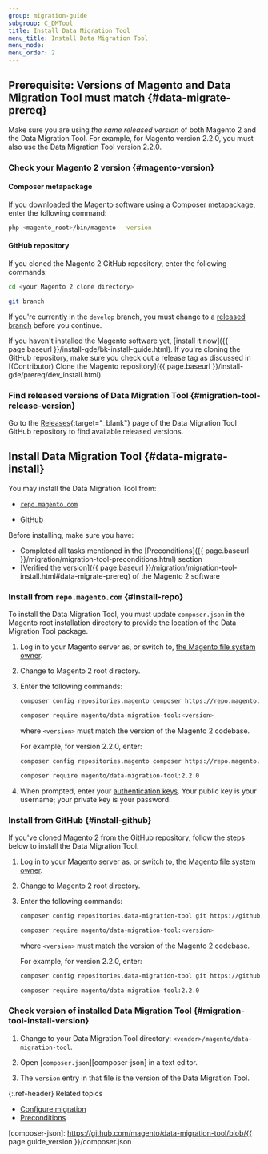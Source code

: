 ```yaml
---
group: migration-guide
subgroup: C_DMTool
title: Install Data Migration Tool
menu_title: Install Data Migration Tool
menu_node:
menu_order: 2
---
```


## Prerequisite: Versions of Magento and Data Migration Tool must match {#data-migrate-prereq}

Make sure you are using *the same released version* of both Magento 2 and the Data Migration Tool. For example, for Magento version 2.2.0, you must also use the Data Migration Tool version 2.2.0.

### Check your Magento 2 version {#magento-version}

#### Composer metapackage

If you downloaded the Magento software using a [Composer](https://glossary.magento.com/composer) metapackage, enter the following command:

```bash
php <magento_root>/bin/magento --version
```

#### GitHub repository

If you cloned the Magento 2 GitHub repository, enter the following commands:

```bash
cd <your Magento 2 clone directory>
```

```bash
git branch
```

If you're currently in the `develop` branch, you must change to a <a href="{{ page.baseurl }}/install-gde/install/cli/dev_downgrade.html">released branch</a> before you continue.

If you haven't installed the Magento software yet, [install it now]({{ page.baseurl }}/install-gde/bk-install-guide.html).
If you're cloning the GitHub repository, make sure you check out a release tag as discussed in [(Contributor) Clone the Magento repository]({{ page.baseurl }}/install-gde/prereq/dev_install.html).

### Find released versions of Data Migration Tool {#migration-tool-release-version}

Go to the [Releases](https://github.com/magento/data-migration-tool/releases){:target="_blank"} page of the Data Migration Tool GitHub repository to find available released versions.

## Install Data Migration Tool {#data-migrate-install}

You may install the Data Migration Tool from:

*  [`repo.magento.com`](#install-repo)

*  [GitHub](#install-github)

Before installing, make sure you have:

*  Completed all tasks mentioned in the [Preconditions]({{ page.baseurl }}/migration/migration-tool-preconditions.html) section
*  [Verified the version]({{ page.baseurl }}/migration/migration-tool-install.html#data-migrate-prereq) of the Magento 2 software

### Install from `repo.magento.com` {#install-repo}

To install the Data Migration Tool, you must update `composer.json` in the Magento root installation directory to provide the location of the Data Migration Tool package.

1. Log in to your Magento server as, or switch to, <a href="{{ page.baseurl }}/install-gde/prereq/apache-user.html">the Magento file system owner</a>.
2. Change to Magento 2 root directory.
3. Enter the following commands:

   ```bash
   composer config repositories.magento composer https://repo.magento.com
   ```

   ```bash
   composer require magento/data-migration-tool:<version>
   ```

   where `<version>` must match the version of the Magento 2 codebase.

   For example, for version 2.2.0, enter:

   ```bash
   composer config repositories.magento composer https://repo.magento.com
   ```

   ```bash
   composer require magento/data-migration-tool:2.2.0
   ```

4. When prompted, enter your <a href="{{ page.baseurl }}/install-gde/prereq/connect-auth.html">authentication keys</a>. Your public key is your username; your private key is your password.

### Install from GitHub {#install-github}

If you've cloned Magento 2 from the GitHub repository, follow the steps below to install the Data Migration Tool.

1. Log in to your Magento server as, or switch to, <a href="{{ page.baseurl }}/install-gde/prereq/apache-user.html">the Magento file system owner</a>.
2. Change to Magento 2 root directory.
3. Enter the following commands:

   ```bash
   composer config repositories.data-migration-tool git https://github.com/magento/data-migration-tool
   ```

   ```bash
   composer require magento/data-migration-tool:<version>
   ```

   where `<version>` must match the version of the Magento 2 codebase.

   For example, for version 2.2.0, enter:

   ```bash
   composer config repositories.data-migration-tool git https://github.com/magento/data-migration-tool
   ```

   ```bash
   composer require magento/data-migration-tool:2.2.0
   ```

### Check version of installed Data Migration Tool {#migration-tool-install-version}

1. Change to your Data Migration Tool directory: `<vendor>/magento/data-migration-tool`.

2. Open [`composer.json`][composer-json] in a text editor.

3. The `version` entry in that file is the version of the Data Migration Tool.

{:.ref-header}
Related topics

*  <a href="{{ page.baseurl }}/migration/migration-tool-configure.html">Configure migration</a>
*  <a href="{{ page.baseurl }}/migration/migration-tool-preconditions.html">Preconditions</a>

[composer-json]: https://github.com/magento/data-migration-tool/blob/{{ page.guide_version }}/composer.json
